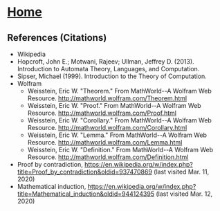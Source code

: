 # [Home](../README.md) 

## References (Citations)
* Wikipedia
* Hopcroft, John E.; Motwani, Rajeev; Ullman, Jeffrey D. (2013). Introduction to Automata Theory, Languages, and Computation.
* Sipser, Michael (1999). Introduction to the Theory of Computation. 
* Wolfram
  * Weisstein, Eric W. "Theorem." From MathWorld--A Wolfram Web Resource. http://mathworld.wolfram.com/Theorem.html
  * Weisstein, Eric W. "Proof." From MathWorld--A Wolfram Web Resource. http://mathworld.wolfram.com/Proof.html
  * Weisstein, Eric W. "Corollary." From MathWorld--A Wolfram Web Resource. http://mathworld.wolfram.com/Corollary.html
  * Weisstein, Eric W. "Lemma." From MathWorld--A Wolfram Web Resource. http://mathworld.wolfram.com/Lemma.html
  * Weisstein, Eric W. "Definition." From MathWorld--A Wolfram Web Resource. http://mathworld.wolfram.com/Definition.html
* Proof by contradiction, https://en.wikipedia.org/w/index.php?title=Proof_by_contradiction&oldid=937470869 (last visited Mar. 11, 2020)
* Mathematical induction, https://en.wikipedia.org/w/index.php?title=Mathematical_induction&oldid=944124395 (last visited Mar. 12, 2020)
